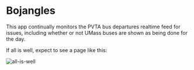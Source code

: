 # Bojangles

This app continually monitors the PVTA bus departures realtime feed for issues, including whether or not UMass buses are shown as being done for the day.

If all is well, expect to see a page like this:

![all-is-well](img/all-is-well.png)
